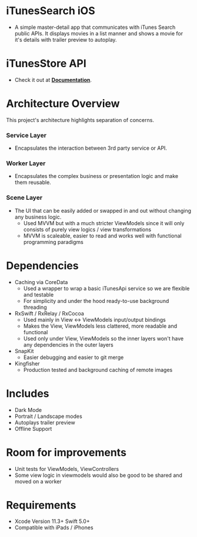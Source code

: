 # iTunesSearch iOS
* A simple master-detail app that communicates with iTunes Search public APIs. It displays movies in a list manner and shows a movie for it's details with trailer preview to autoplay.

# iTunesStore API
* Check it out at <a href="https://affiliate.itunes.apple.com/resources/documentation/itunes-store-web-service-search-api/#searching">**Documentation**</a>.

# Architecture Overview
This project's architecture highlights separation of concerns.

### Service Layer
- Encapsulates the interaction between 3rd party service or API.

### Worker Layer
- Encapsulates the complex business or presentation logic and make them reusable.

### Scene Layer
- The UI that can be easily added or swapped in and out without changing any business logic.
  - Used MVVM but with a much stricter ViewModels since it will only consists of purely view logics / view transformations
  - MVVM is scaleable, easier to read and works well with functional programming paradigms

# Dependencies
* Caching via CoreData
  - Used a wrapper to wrap a basic iTunesApi service so we are flexible and testable
  - For simplicity and under the hood ready-to-use background threading
* RxSwift / RxRelay / RxCocoa
  - Used mainly in View <-> ViewModels input/output bindings
  - Makes the View, ViewModels less clattered, more readable and functional
  - Used only under View, ViewModels so the inner layers won't have any dependencies in the outer layers
* SnapKit
  - Easier debugging and easier to git merge
* Kingfisher
  - Production tested and background caching of remote images

# Includes
* Dark Mode
* Portrait / Landscape modes
* Autoplays trailer preview
* Offline Support

# Room for improvements
* Unit tests for ViewModels, ViewControllers
* Some view logic in viewmodels would also be good to be shared and moved on a worker

# Requirements
* Xcode Version 11.3+ Swift 5.0+
* Compatible with iPads / iPhones
